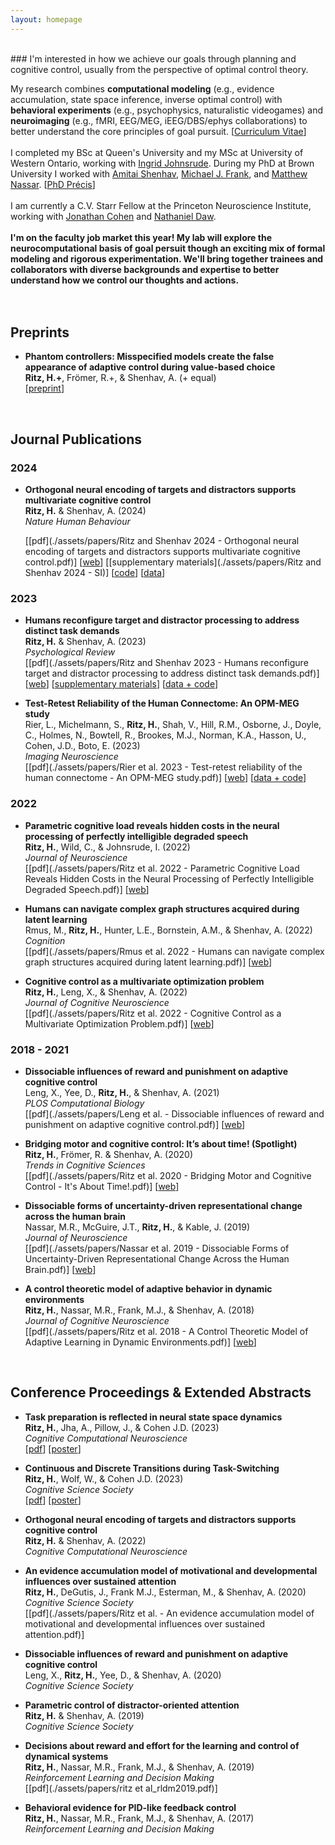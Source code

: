 ```yaml
---
layout: homepage
---
```

<br>
### I'm interested in how we achieve our goals through planning and cognitive control, usually from the perspective of optimal control theory.

My research combines **computational modeling** (e.g., evidence accumulation, state space inference, inverse optimal control) with **behavioral experiments** (e.g., psychophysics, naturalistic videogames) and **neuroimaging** (e.g., fMRI, EEG/MEG, iEEG/DBS/ephys collaborations) to better understand the core principles of goal pursuit. [[Curriculum Vitae](./assets/CV/hritz_CV.pdf)]
<br><br>
I completed my BSc at Queen's University and my MSc at University of Western Ontario, working with [Ingrid Johnsrude](https://sites.google.com/site/johnsrudeconchlab/home). During my PhD at Brown University I worked with [Amitai Shenhav](https://www.shenhavlab.org/), [Michael J. Frank](https://www.lnccbrown.com/), and [Matthew Nassar](https://sites.brown.edu/mattlab/). [[PhD Précis](./assets/papers/Ritz_PhD_Precis.pdf)]
<br><br>
I am currently a C.V. Starr Fellow at the Princeton Neuroscience Institute, working with [Jonathan Cohen](https://ncclab.princeton.edu/) and [Nathaniel Daw](https://dawlab.princeton.edu/).
<br><br>
**I'm on the faculty job market this year! My lab will explore the neurocomputational basis of goal persuit though an exciting mix of formal modeling and rigorous experimentation. We'll bring together trainees and collaborators with diverse backgrounds and expertise to better understand how we control our thoughts and actions.**
<br><br><br>






## Preprints

- **Phantom controllers: Misspecified models create the false appearance of adaptive control during value-based choice**
  <br>
  **Ritz, H.+**, Frömer, R.+, & Shenhav, A. (+ equal)
  <br>
  [[preprint](https://doi.org/10.1101/2023.01.18.524640)] 

 

<br>









## Journal Publications

### 2024

- **Orthogonal neural encoding of targets and distractors supports multivariate cognitive control**
  <br>
  **Ritz, H.** & Shenhav, A. (2024)
  <br>
  _Nature Human Behaviour_
  <br>

  [[pdf](./assets/papers/Ritz and Shenhav 2024 - Orthogonal neural encoding of targets and distractors supports multivariate cognitive control.pdf)] 
  [[web](https://doi.org/10.1038/s41562-024-01826-7)] 
  [[supplementary materials](./assets/papers/Ritz and Shenhav 2024 - SI)] 
  [[code](https://github.com/shenhavlab/PACT_fMRI_public)]
  [[data](https://openneuro.org/datasets/ds004909/versions/1.1.0)]



### 2023

- **Humans reconfigure target and distractor processing to address distinct task demands**
  <br>
  **Ritz, H.** & Shenhav, A. (2023)
  <br>
  _Psychological Review_
  <br> 
  [[pdf](./assets/papers/Ritz and Shenhav 2023 - Humans reconfigure target and distractor processing to address distinct task demands.pdf)] 
  [[web](https://doi.org/10.1037/rev0000442)] 
  [[supplementary materials](./assets/papers/rev0000442_sm.pdf)] 
  [[data + code](https://github.com/shenhavlab/PACT-public)]


- **Test-Retest Reliability of the Human Connectome: An OPM-MEG study**
  <br>
  Rier, L., Michelmann, S., **Ritz, H.**, Shah, V., Hill, R.M., Osborne, J., Doyle, C., Holmes, N., Bowtell, R., Brookes, M.J., Norman, K.A., Hasson, U., Cohen, J.D., Boto, E. (2023)
  <br>
  _Imaging Neuroscience_
  <br> 
  [[pdf](./assets/papers/Rier et al. 2023 - Test-retest reliability of the human connectome - An OPM-MEG study.pdf)] 
  [[web](https://doi.org/10.1162/imag_a_00020)]
  [[data + code](https://doi.org/10.5281/zenodo.7477061)]




### 2022

- **Parametric cognitive load reveals hidden costs in the neural processing of perfectly intelligible degraded speech**
  <br>
  **Ritz, H.**, Wild, C., & Johnsrude, I. (2022)
  <br>
  _Journal of Neuroscience_
  <br> 
  [[pdf](./assets/papers/Ritz et al. 2022 - Parametric Cognitive Load Reveals Hidden Costs in the Neural Processing of Perfectly Intelligible Degraded Speech.pdf)]
  [[web](https://doi.org/10.1523/JNEUROSCI.1777-21.2022)]


- **Humans can navigate complex graph structures acquired during latent learning**
  <br>
  Rmus, M., **Ritz, H.**, Hunter, L.E., Bornstein, A.M., & Shenhav, A. (2022)
  <br>
  _Cognition_
  <br> 
  [[pdf](./assets/papers/Rmus et al. 2022 - Humans can navigate complex graph structures acquired during latent learning.pdf)]
  [[web](https://doi.org/10.1016/j.cognition.2022.105103)]



- **Cognitive control as a multivariate optimization problem**
  <br>
  **Ritz, H.**, Leng, X., & Shenhav, A. (2022)
  <br>
  _Journal of Cognitive Neuroscience_
  <br> 
  [[pdf](./assets/papers/Ritz et al. 2022 - Cognitive Control as a Multivariate Optimization Problem.pdf)]
  [[web](https://doi.org/10.1162/jocn_a_01822)]




### 2018 - 2021

- **Dissociable influences of reward and punishment on adaptive cognitive control**
  <br>
  Leng, X., Yee, D., **Ritz, H.**, & Shenhav, A. (2021)
  <br>
  _PLOS Computational Biology_
  <br> 
  [[pdf](./assets/papers/Leng et al. - Dissociable influences of reward and punishment on adaptive cognitive control.pdf)]
  [[web](https://doi.org/10.1371/journal.pcbi.1009737)]


- **Bridging motor and cognitive control: It’s about time! (Spotlight)**
  <br>
  **Ritz, H.**, Frömer, R. & Shenhav, A. (2020)
  <br>
  _Trends in Cognitive Sciences_
  <br> 
  [[pdf](./assets/papers/Ritz et al. 2020 - Bridging Motor and Cognitive Control - It's About Time!.pdf)]
  [[web](https://doi.org/10.1016/j.tics.2019.11.005)]



- **Dissociable forms of uncertainty-driven representational change across the human brain**
  <br>
  Nassar, M.R., McGuire, J.T., **Ritz, H.**, & Kable, J. (2019)
  <br>
  _Journal of Neuroscience_
  <br> 
  [[pdf](./assets/papers/Nassar et al. 2019 - Dissociable Forms of Uncertainty-Driven Representational Change Across the Human Brain.pdf)]
  [[web](https://doi.org/10.1523/JNEUROSCI.1713-18.2018)]


- **A control theoretic model of adaptive behavior in dynamic environments**
  <br>
  **Ritz, H.**, Nassar, M.R., Frank, M.J., & Shenhav, A. (2018)
  <br>
  _Journal of Cognitive Neuroscience_
  <br> 
  [[pdf](./assets/papers/Ritz et al. 2018 - A Control Theoretic Model of Adaptive Learning in Dynamic Environments.pdf)]
  [[web](https://doi.org/10.1162/jocn_a_01289)]



<br>









## Conference Proceedings & Extended Abstracts

- **Task preparation is reflected in neural state space dynamics**
  <br>
  **Ritz, H.**, Jha, A., Pillow, J., & Cohen J.D. (2023) 
  <br>
  _Cognitive Computational Neuroscience_
  <br>
  [[pdf](./assets/papers/2023_CCN.pdf)] [[poster](./assets/posters/2023_CCN_poster.pdf)]


- **Continuous and Discrete Transitions during Task-Switching**
  <br>
  **Ritz, H.**, Wolf, W., & Cohen J.D. (2023)
  <br>
  _Cognitive Science Society_
  <br> 
  [[pdf](./assets/papers/Ritz_2023_CogSci.pdf)] [[poster](./assets/posters/2023_cogsci_poster.pdf)]


- **Orthogonal neural encoding of targets and distractors supports cognitive control**
  <br>
  **Ritz, H.** & Shenhav, A. (2022)
  <br>
  _Cognitive Computational Neuroscience_


- **An evidence accumulation model of motivational and developmental influences over sustained attention**
  <br>
  **Ritz, H.**, DeGutis, J., Frank M.J., Esterman, M., & Shenhav, A. (2020)
  <br>
  _Cognitive Science Society_
  <br> 
  [[pdf](./assets/papers/Ritz et al. - An evidence accumulation model of motivational and developmental influences over sustained attention.pdf)]


- **Dissociable influences of reward and punishment on adaptive cognitive control**
  <br>
  Leng, X., **Ritz, H.**, Yee, D., & Shenhav, A. (2020)
  <br>
  _Cognitive Science Society_


- **Parametric control of distractor-oriented attention**
  <br>
  **Ritz, H.** & Shenhav, A. (2019)
  <br>
  _Cognitive Science Society_
  

- **Decisions about reward and effort for the learning and control of dynamical systems**
  <br>
  **Ritz, H.**, Nassar, M.R., Frank, M.J., & Shenhav, A. (2019)
  <br>
  _Reinforcement Learning and Decision Making_
  <br> 
  [[pdf](./assets/papers/ritz et al_rldm2019.pdf)]
  

- **Behavioral evidence for PID-like feedback control**
  <br>
  **Ritz, H.**, Nassar, M.R., Frank, M.J., & Shenhav, A. (2017)
  <br>
  _Reinforcement Learning and Decision Making_


<br>



